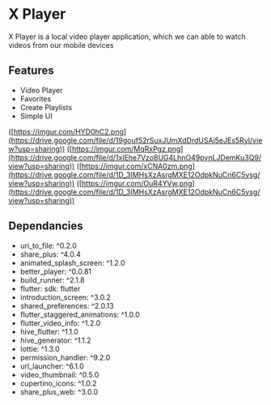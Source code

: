 # X Player

X Player is a local video player application, which we can able to watch videos from our mobile devices


## Features

* Video Player
* Favorites
* Create Playlists
* Simple UI


([https://imgur.com/HYD0hC2.png](https://drive.google.com/file/d/19gouf52rSuxJUmXdDrdUSAi5eJEs5RyI/view?usp=sharing))
([https://imgur.com/MqRxPgz.png](https://drive.google.com/file/d/1xIEhe7Vzo8UG4LhnO49pynLJDemKu3Q9/view?usp=sharing))
([https://imgur.com/xCNA0zm.png](https://drive.google.com/file/d/1D_3IMHsXzAsrgMXE12OdpkNuCn6C5ysg/view?usp=sharing))
([https://imgur.com/OuR4YVw.png](https://drive.google.com/file/d/1D_3IMHsXzAsrgMXE12OdpkNuCn6C5ysg/view?usp=sharing))


## Dependancies
 * uri_to_file: ^0.2.0
 * share_plus: ^4.0.4
 * animated_splash_screen: ^1.2.0
 * better_player: ^0.0.81
 * build_runner: ^2.1.8
 * flutter:
    sdk: flutter
 * introduction_screen: ^3.0.2
 * shared_preferences: ^2.0.13
 * flutter_staggered_animations: ^1.0.0
 * flutter_video_info: ^1.2.0
 * hive_flutter: ^1.1.0
 * hive_generator: ^1.1.2
 * lottie: ^1.3.0
 * permission_handler: ^9.2.0
 * url_launcher: ^6.1.0
 * video_thumbnail: ^0.5.0
 * cupertino_icons: ^1.0.2
 * share_plus_web: ^3.0.0







